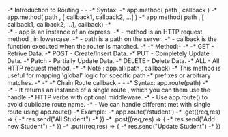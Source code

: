-* Introduction to Routing *-
-* 
-* Syntax:
-*     app.method( path , callback )
-*     app.method( path , [ callback1, callback2, ...] )
-*     app.method( path , [ callback1, callback2, ...], callback)
-*     
-*     - app is an instance of an express.
-*     - method is an HTTP request method , in lowercase.
-*     - path is a path on the server.
-*     - callback is the function executed when the router is matched.
-* 
-*     Method:-
-* 
-*     GET     - Retrive Data.
-*     POST    - Create/Insert Data.
-*     PUT     - Completely Update Data.
-*     Patch   - Partially Update Data.
-*     DELETE  - Delete Data.
-*     ALL     - All HTTP request method.
-* 
-*     Note : app.all(path , callback)
-*            This method is useful for mapping 'global' logic for specific path
-*            prefixes or arbitrary matches.
-*
-*
-* Chain Route callback *-
-*
-*    Syntax: app.route(path)
-*    
-*    - It returns an instance of a single route , which you can  them use the handle
-*      HTTP verbs with optional middleware.
-*    - Use app.route() to avoid dublicate route name.
-*    - We can handle different met with single route using app.route()
-*    Example:
-*        app.route('/student')
-*           .get((req,res) => {
-*                res.send("All Student")
-*           })
-*           .post((req,res) => {
-*                res.send("Add new Student")
-*           })
-*           .put((req,res) => {
-*                res.send("Update Student")
-*           })